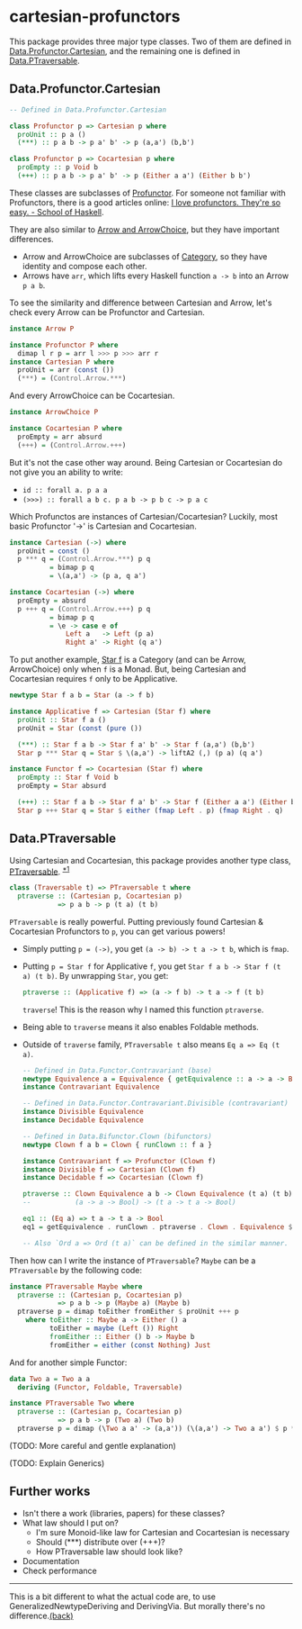 # cartesian-profunctors

This package provides three major type classes. Two of them are defined in [Data.Profunctor.Cartesian](src/Data/Profunctor/Cartesian.hs), and the remaining one is defined in [Data.PTraversable](src/Data/PTraversable.hs).

## Data.Profunctor.Cartesian

```haskell
-- Defined in Data.Profunctor.Cartesian

class Profunctor p => Cartesian p where
  proUnit :: p a ()
  (***) :: p a b -> p a' b' -> p (a,a') (b,b')

class Profunctor p => Cocartesian p where
  proEmpty :: p Void b
  (+++) :: p a b -> p a' b' -> p (Either a a') (Either b b')
```

These classes are subclasses of [Profunctor](http://hackage.haskell.org/package/profunctors-5.5/docs/Data-Profunctor.html). For someone not familiar with Profunctors, there is a good articles online: [I love profunctors. They're so easy. - School of Haskell](https://www.schoolofhaskell.com/school/to-infinity-and-beyond/pick-of-the-week/profunctors#example--containers-with-keys).

They are also similar to [Arrow and ArrowChoice](http://hackage.haskell.org/package/base-4.12.0.0/docs/Control-Arrow.html), but they have important differences.

* Arrow and ArrowChoice are subclasses of [Category](http://hackage.haskell.org/package/base-4.12.0.0/docs/Control-Category.html#t:Category), so they have identity and compose each other.
* Arrows have `arr`, which lifts every Haskell function `a -> b` into an Arrow `p a b`.

To see the similarity and difference between Cartesian and Arrow, let's check every Arrow can be Profunctor and Cartesian.

```haskell
instance Arrow P

instance Profunctor P where
  dimap l r p = arr l >>> p >>> arr r
instance Cartesian P where
  proUnit = arr (const ())
  (***) = (Control.Arrow.***)
```

And every ArrowChoice can be Cocartesian.

```haskell
instance ArrowChoice P

instance Cocartesian P where
  proEmpty = arr absurd
  (+++) = (Control.Arrow.+++)
```

But it's not the case other way around. Being Cartesian or Cocartesian do not give you an ability to write:

* `id :: forall a. p a a`
* `(>>>) :: forall a b c. p a b -> p b c -> p a c`

Which Profunctos are instances of Cartesian/Cocartesian?
Luckily, most basic Profunctor '->' is Cartesian and Cocartesian.

```haskell
instance Cartesian (->) where
  proUnit = const ()
  p *** q = (Control.Arrow.***) p q
          = bimap p q
          = \(a,a') -> (p a, q a')

instance Cocartesian (->) where
  proEmpty = absurd
  p +++ q = (Control.Arrow.+++) p q
          = bimap p q
          = \e -> case e of
              Left a   -> Left (p a)
              Right a' -> Right (q a')
```

To put another example, [Star f](http://hackage.haskell.org/package/profunctors-5.5/docs/Data-Profunctor.html#t:Star) is a Category (and can be Arrow, ArrowChoice) only when `f` is a Monad.
But, being Cartesian and Cocartesian requires `f` only to be Applicative.

```haskell
newtype Star f a b = Star (a -> f b)

instance Applicative f => Cartesian (Star f) where
  proUnit :: Star f a ()
  proUnit = Star (const (pure ())

  (***) :: Star f a b -> Star f a' b' -> Star f (a,a') (b,b')
  Star p *** Star q = Star $ \(a,a') -> liftA2 (,) (p a) (q a')

instance Functor f => Cocartesian (Star f) where
  proEmpty :: Star f Void b
  proEmpty = Star absurd

  (+++) :: Star f a b -> Star f a' b' -> Star f (Either a a') (Either b b')
  Star p +++ Star q = Star $ either (fmap Left . p) (fmap Right . q)
```

## Data.PTraversable

Using Cartesian and Cocartesian, this package provides another type class, [PTraversable](src/Data/PTraversable.hs). <sup><a id="fn1a" href="#fn1">*1</a></sup>

```haskell
class (Traversable t) => PTraversable t where
  ptraverse :: (Cartesian p, Cocartesian p)
            => p a b -> p (t a) (t b)
```

`PTraversable` is really powerful. Putting previously found Cartesian & Cocartesian Profunctors to `p`, you can get various powers!

* Simply putting `p = (->)`, you get `(a -> b) -> t a -> t b`, which is `fmap`.
* Putting `p = Star f` for Applicative `f`, you get `Star f a b -> Star f (t a) (t b)`. By unwrapping `Star`, you get:

  ```haskell
  ptraverse :: (Applicative f) => (a -> f b) -> t a -> f (t b)
  ```

  `traverse`! This is the reason why I named this function `ptraverse`.

* Being able to `traverse` means it also enables Foldable methods.
* Outside of `traverse` family, `PTraversable t` also means `Eq a => Eq (t a)`.

  ```haskell
  -- Defined in Data.Functor.Contravariant (base)
  newtype Equivalence a = Equivalence { getEquivalence :: a -> a -> Bool }
  instance Contravariant Equivalence

  -- Defined in Data.Functor.Contravariant.Divisible (contravariant)
  instance Divisible Equivalence
  instance Decidable Equivalence
  
  -- Defined in Data.Bifunctor.Clown (bifunctors)
  newtype Clown f a b = Clown { runClown :: f a }

  instance Contravariant f => Profunctor (Clown f)
  instance Divisible f => Cartesian (Clown f)
  instance Decidable f => Cocartesian (Clown f)
  
  ptraverse :: Clown Equivalence a b -> Clown Equivalence (t a) (t b)
  --           (a -> a -> Bool) -> (t a -> t a -> Bool)
  
  eq1 :: (Eq a) => t a -> t a -> Bool
  eq1 = getEquivalence . runClown . ptraverse . Clown . Equivalence $ (==)

  -- Also `Ord a => Ord (t a)` can be defined in the similar manner.
  ```

Then how can I write the instance of `PTraversable`? `Maybe` can be a `PTraversable` by the following code:

```haskell
instance PTraversable Maybe where
  ptraverse :: (Cartesian p, Cocartesian p)
            => p a b -> p (Maybe a) (Maybe b)
  ptraverse p = dimap toEither fromEither $ proUnit +++ p
    where toEither :: Maybe a -> Either () a
          toEither = maybe (Left ()) Right
          fromEither :: Either () b -> Maybe b
          fromEither = either (const Nothing) Just
```

And for another simple Functor:

```haskell
data Two a = Two a a
  deriving (Functor, Foldable, Traversable)

instance PTraversable Two where
  ptraverse :: (Cartesian p, Cocartesian p)
            => p a b -> p (Two a) (Two b)
  ptraverse p = dimap (\Two a a' -> (a,a')) (\(a,a') -> Two a a') $ p *** p
```

(TODO: More careful and gentle explanation)

(TODO: Explain Generics)

## Further works

* Isn't there a work (libraries, papers) for these classes?
* What law should I put on?
  * I'm sure Monoid-like law for Cartesian and Cocartesian is necessary
  * Should (***) distribute over (+++)?
  * How PTraversable law should look like?
* Documentation
* Check performance

--------

<a id="fn1">This is a bit different to what the actual code are, to use  GeneralizedNewtypeDeriving and DerivingVia. But morally there's no difference.</a><a href="#fn1a">(back)</a>
